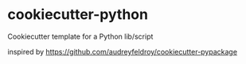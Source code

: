 # cookiecutter-python
Cookiecutter template for a Python lib/script

inspired by https://github.com/audreyfeldroy/cookiecutter-pypackage